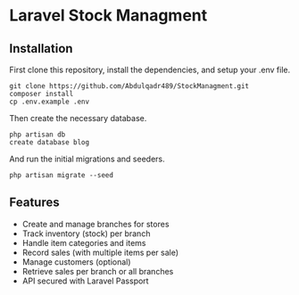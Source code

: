# Laravel Stock Managment


## Installation

First clone this repository, install the dependencies, and setup your .env file.

```
git clone https://github.com/Abdulqadr489/StockManagment.git
composer install
cp .env.example .env
```

Then create the necessary database.

```
php artisan db
create database blog
```

And run the initial migrations and seeders.

```
php artisan migrate --seed
```

## Features

- Create and manage branches for stores
- Track inventory (stock) per branch
- Handle item categories and items
- Record sales (with multiple items per sale)
- Manage customers (optional)
- Retrieve sales per branch or all branches
- API secured with Laravel Passport
